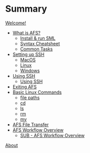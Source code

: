# Summary

[Welcome!](README.md)

- [What is AFS?](start/README.md)
  - [Install & run SML](start/install.md)
  - [Syntax Cheatsheet](start/syntax.md)
  - [Common Tasks](start/common.md)
- [Setting up SSH](types/README.md)
  - [MacOS](types/type.md)
  - [Linux](types/sig.md)
  - [Windows](types/sig.md)
- [Using SSH](debugging/README.md)
  - [Using SSH](debugging/errors.md)
- [Exiting AFS](concepts/README.md)
- [Basic Linux Commands](types/linux.md)
  - [file paths](types/file-paths.md)
  - [cd](types/bool.md)
  - [ls](types/int.md)
  - [rm](types/real.md)
  - [mv](types/string.md)
- [AFS File Transfer](types/afs-file-transfer.md)
- [AFS Workflow Overview](types/type.md)
    - [SUB - AFS Workflow Overview](types/type.md) 
<!-- - [Examples](examples/README.md) -->
<!--   - [Basics](examples/basics.md) -->
<!--   - [Recursion & Induction](examples/recursion.md) -->

[About](about.md)

